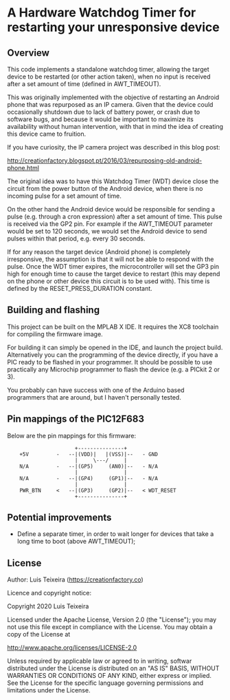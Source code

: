 # A Hardware Watchdog Timer for restarting your unresponsive device

## Overview

This code implements a standalone watchdog timer, allowing the target device
to be restarted (or other action taken), when no input is received after a
set amount of time (defined in AWT_TIMEOUT).

This was originally implemented with the objective of restarting an Android
phone that was repurposed as an IP camera. Given that the device could occasionally
shutdown due to lack of battery power, or crash due to software bugs, and because 
it would be important to maximize its availability without human intervention, 
with that in mind the idea of creating this device came to fruition.

If you have curiosity, the IP camera project was described in this blog post:

http://creationfactory.blogspot.pt/2016/03/repurposing-old-android-phone.html

The original idea was to have this Watchdog Timer (WDT) device close the circuit 
from the power button of the Android device, when there is no incoming pulse 
for a set amount of time. 

On the other hand the Android device would be responsible for sending a pulse
(e.g. through a cron expression) after a set amount of time. This pulse is 
received via the GP2 pin. For example if the AWT_TIMEOUT parameter would be 
set to 120 seconds, we would set the Android device to send pulses within that 
period, e.g. every 30 seconds.

If for any reason the target device (Android phone) is completely irresponsive, 
the assumption is that it will not be able to respond with the pulse. Once the
WDT timer expires, the microcontroller will set the GP3 pin high for enough
time to cause the target device to restart (this may depend on the phone or
other device this circuit is to be used with). This time is defined by the 
RESET_PRESS_DURATION constant.

## Building and flashing

This project can be built on the MPLAB X IDE. It requires the XC8 toolchain for
compiling the firmware image.

For building it can simply be opened in the IDE, and launch the project build.
Alternatively you can the programming of the device directly, if you have 
a PIC ready to be flashed in your programmer. It should be possible to use 
practically any Microchip programmer to flash the device (e.g. a PICkit 2 or 3).

You probably can have success with one of the Arduino based programmers that 
are around, but I haven't personally tested.

## Pin mappings of the PIC12F683

Below are the pin mappings for this firmware:


```
                      +---------------+
    +5V         -   --|(VDD)|   |(VSS)|--   - GND
                      |     \---/     |
    N/A         -   --|(GP5)     (AN0)|--   - N/A
                      |               |
    N/A         -   --|(GP4)     (GP1)|--   - N/A
                      |               |
    PWR_BTN     <   --|(GP3)     (GP2)|--   < WDT_RESET
                      +---------------+
```

## Potential improvements

 * Define a separate timer, in order to wait longer for devices that take a long
 time to boot (above AWT_TIMEOUT);

## License

Author: Luis Teixeira (https://creationfactory.co)

Licence and copyright notice:

Copyright 2020 Luis Teixeira

Licensed under the Apache License, Version 2.0 (the "License");
you may not use this file except in compliance with the License.
You may obtain a copy of the License at

 http://www.apache.org/licenses/LICENSE-2.0

Unless required by applicable law or agreed to in writing, softwar
distributed under the License is distributed on an "AS IS" BASIS,
WITHOUT WARRANTIES OR CONDITIONS OF ANY KIND, either express or implied.
See the License for the specific language governing permissions and
limitations under the License.

